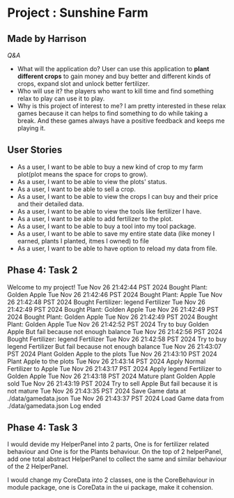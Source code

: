 # Project : Sunshine Farm

## Made by Harrison 

*Q&A*

- What will the application do?
    User can use this application to **plant different crops** to gain money and buy better and different kinds of crops, expand slot and unlock better fertilizer.
- Who will use it?
    the players who want to kill time and find something relax to play can use it to play.
- Why is this project of interest to me?
    I am pretty interested in these relax games because it can helps to find something to do while taking a break. And these games always have a positive feedback and keeps me playing it.
## User Stories

- As a user, I want to be able to buy a new kind of crop to my farm plot(plot means the space for crops to grow).
- As a user, I want to be able to view the plots' status.
- As a user, I want to be able to sell a crop.
- As a user, I want to be able to view the crops I can buy and their price and their detailed data.
- As a user, I want to be able to view the tools like fertilizer I have.
- As a user, I want to be able to add fertilizer to the plot.
- As a user, I want to be able to buy a tool into my tool package.
- As a user, I want to be able to save my entire state data (like money I earned, plants I planted, itmes I owned) to file
- As a user, I want to be able to have option to reload my data from file.

## Phase 4: Task 2
Welcome to my project!
Tue Nov 26 21:42:44 PST 2024
Bought Plant: Golden Apple
Tue Nov 26 21:42:46 PST 2024
Bought Plant: Apple
Tue Nov 26 21:42:48 PST 2024
Bought Fertilizer: legend Fertilizer
Tue Nov 26 21:42:49 PST 2024
Bought Plant: Golden Apple
Tue Nov 26 21:42:49 PST 2024
Bought Plant: Golden Apple
Tue Nov 26 21:42:49 PST 2024
Bought Plant: Golden Apple
Tue Nov 26 21:42:52 PST 2024
Try to buy Golden Apple But fail because not enough balance
Tue Nov 26 21:42:56 PST 2024
Bought Fertilizer: legend Fertilizer
Tue Nov 26 21:42:58 PST 2024
Try to buy legend Fertilizer But fail because not enough balance
Tue Nov 26 21:43:07 PST 2024
Plant Golden Apple to the plots
Tue Nov 26 21:43:10 PST 2024
Plant Apple to the plots
Tue Nov 26 21:43:14 PST 2024
Apply Normal Fertilizer to Apple
Tue Nov 26 21:43:17 PST 2024
Apply legend Fertilizer to Golden Apple
Tue Nov 26 21:43:18 PST 2024
Mature plant Golden Apple sold
Tue Nov 26 21:43:19 PST 2024
Try to sell Apple But fail because it is not mature
Tue Nov 26 21:43:35 PST 2024
Save Game data at ./data/gamedata.json
Tue Nov 26 21:43:37 PST 2024
Load Game data from ./data/gamedata.json
Log ended

## Phase 4: Task 3
I would devide my HelperPanel into 2 parts, One is for fertilizer related behaviour and One is for the Plants behaviour. On the top of 2 helperPanel, add one total abstract HelperPanel to collect the same and similar behaviour of the 2 HelperPanel.

I would change my CoreData into 2 classes, one is the CoreBehaviour in module package, one is CoreData in the ui package, make it cohension.